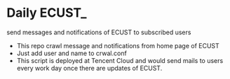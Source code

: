 # Daily ECUST_
send messages and notifications of ECUST to subscribed users

- This repo crawl message and notifications from home page of ECUST
- Just add user and name to crwal.conf
- This script is deployed at Tencent Cloud and would send mails to users every work day once there are updates of ECUST.
